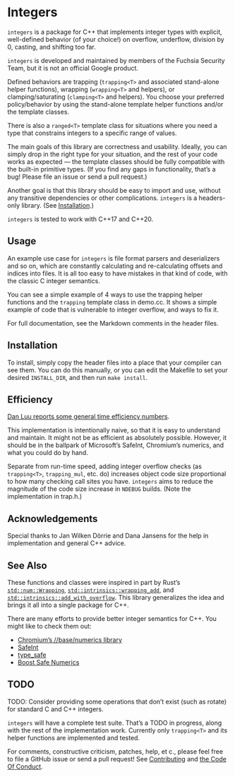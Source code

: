 # Integers

`integers` is a package for C++ that implements integer types with explicit,
well-defined behavior (of your choice!) on overflow, underflow, division by 0,
casting, and shifting too far.

`integers` is developed and maintained by members of the Fuchsia Security Team,
but it is not an official Google product.

Defined behaviors are trapping (`trapping<T>` and associated stand-alone helper
functions), wrapping (`wrapping<T>` and helpers), or clamping/saturating
(`clamping<T>` and helpers). You choose your preferred policy/behavior by using
the stand-alone template helper functions and/or the template classes.

There is also a `ranged<T>` template class for situations where you need a type
that constrains integers to a specific range of values.

The main goals of this library are correctness and usability. Ideally, you can
simply drop in the right type for your situation, and the rest of your code
works as expected — the template classes should be fully compatible with the
built-in primitive types. (If you find any gaps in functionality, that’s a bug!
Please file an issue or send a pull request.)

Another goal is that this library should be easy to import and use, without any
transitive dependencies or other complications. `integers` is a headers-only
library. (See [Installation](#installation).)

`integers` is tested to work with C++17 and C++20.

## Usage

An example use case for `integers` is file format parsers and deserializers and
so on, which are constantly calculating and re-calculating offsets and indices
into files. It is all too easy to have mistakes in that kind of code, with the
classic C integer semantics.

You can see a simple example of 4 ways to use the trapping helper functions and
the `trapping` template class in demo.cc. It shows a simple example of code that
is vulnerable to integer overflow, and ways to fix it.

For full documentation, see the Markdown comments in the header files.

## Installation

To install, simply copy the header files into a place that your compiler can see
them. You can do this manually, or you can edit the Makefile to set your desired
`INSTALL_DIR`, and then run `make install`.

## Efficiency

[Dan Luu reports some general time efficiency
numbers](https://danluu.com/integer-overflow/).

This implementation is intentionally naive, so that it is easy to understand and
maintain. It might not be as efficient as absolutely possible. However, it
should be in the ballpark of Microsoft’s SafeInt, Chromium’s numerics, and what
you could do by hand.

Separate from run-time speed, adding integer overflow checks (as `trapping<T>`,
`trapping_mul`, etc. do) increases object code size proportional to how many
checking call sites you have. `integers` aims to reduce the magnitude of the
code size increase in `NDEBUG` builds. (Note the implementation in trap.h.)

## Acknowledgements

Special thanks to Jan Wilken Dörrie and Dana Jansens for the help in
implementation and general C++ advice.

## See Also

These functions and classes were inspired in part by Rust’s
[`std::num::Wrapping`](https://doc.rust-lang.org/std/num/struct.Wrapping.html),
[`std::intrinsics::wrapping_add`](https://doc.rust-lang.org/std/intrinsics/fn.wrapping_add.html),
and
[`std::intrinsics::add_with_overflow`](https://doc.rust-lang.org/std/intrinsics/fn.add_with_overflow.html).
This library generalizes the idea and brings it all into a single package for
C++.

There are many efforts to provide better integer semantics for C++. You might
like to check them out:

* [Chromium’s //base/numerics library](https://source.chromium.org/chromium/chromium/src/+/main:base/numerics/README.md)
* [SafeInt](https://github.com/dcleblanc/SafeInt)
* [type\_safe](https://github.com/foonathan/type_safe)
* [Boost Safe Numerics](https://www.boost.org/doc/libs/1_77_0/libs/safe_numerics/doc/html/introduction.html)

## TODO

TODO: Consider providing some operations that don’t exist (such as rotate) for
standard C and C++ integers.

`integers` will have a complete test suite. That’s a TODO in progress, along
with the rest of the implementation work. Currently only `trapping<T>` and its
helper functions are implemented and tested.

For comments, constructive criticism, patches, help, et c., please feel free to
file a GitHub issue or send a pull request! See
[Contributing](docs/contributing.md) and [the Code Of
Conduct](docs/code-of-conduct.md).
